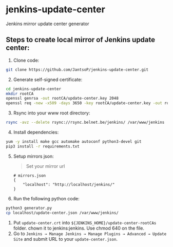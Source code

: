 # jenkins-update-center  

Jenkins mirror update center generator


## Steps to create local mirror of Jenkins update center:

1. Clone code:

```bash
git clone https://github.com/JantsoP/jenkins-update-center.git 
```

2. Generate self-signed certificate:

```bash
cd jenkins-update-center
mkdir rootCA
openssl genrsa -out rootCA/update-center.key 2048
openssl req -new -x509 -days 3650 -key rootCA/update-center.key -out rootCA/update-center.crt
```

3. Rsync into your www root directory:

```bash
rsync -avz --delete rsync://rsync.belnet.be/jenkins/ /var/www/jenkins
```

4. Install dependencies:

```bash
yum -y install make gcc automake autoconf python3-devel git
pip3 install -r requirements.txt
```
5. Setup mirrors json:

   > Set your mirror url
   
   ```
   # mirrors.json
   {
       "localhost": "http://localhost/jenkins/"
   }
   ```
   
6. Run the following python code:

```bash
python3 generator.py
cp localhost/update-center.json /var/www/jenkins/
```

1. Put `update-center.crt` into `${JENKINS_HOME}/update-center-rootCAs` folder. chown it to jenkins:jenkins. Use chmod 640 on the file.
2. Go to `Jenkins → Manage Jenkins → Manage Plugins → Advanced → Update Site` and submit URL to your `update-center.json`.


